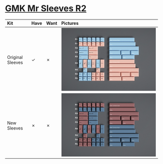 # [GMK Mr Sleeves R2](https://oblotzky.industries/products/gmk-mr-sleeves-r2)

| Kit                                   | Have    | Want    | Pictures                         |
| :-------------------------------------| :------ | :------ | :------------------------------- |
| Original Sleeves                      |    ✓    |    ✗    | ![](pictures/gmk_mr_sleeves_original_sleeves_kit.jpg) |
| New Sleeves                           |    ✗    |    ✗    | ![](pictures/gmk_mr_sleeves_new_sleeves_kit.jpg) |
